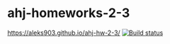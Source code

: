 # ahj-homeworks-2-3
https://aleks903.github.io/ahj-hw-2-3/
[![Build status](https://ci.appveyor.com/api/projects/status/tcrum4aqf53s9x3k?svg=true)](https://ci.appveyor.com/project/aleks903/ahj-hw-2-3)